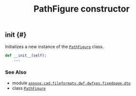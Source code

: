 ﻿---
title: PathFigure constructor
second_title: Aspose.CAD for Python via .NET API References
description: 
type: docs
weight: 10
url: /python-net/aspose.cad.fileformats.dwf.dwfxps.fixedpage.dto/pathfigure/__init__/
is_root: false
---

## __init__ {#}

Initializes a new instance of the [`PathFigure`](/cad/python-net/aspose.cad.fileformats.dwf.dwfxps.fixedpage.dto/pathfigure) class.



```python
def __init__(self):
    ...
```





### See Also
* module [`aspose.cad.fileformats.dwf.dwfxps.fixedpage.dto`](../../)
* class [`PathFigure`](/cad/python-net/aspose.cad.fileformats.dwf.dwfxps.fixedpage.dto/pathfigure)
